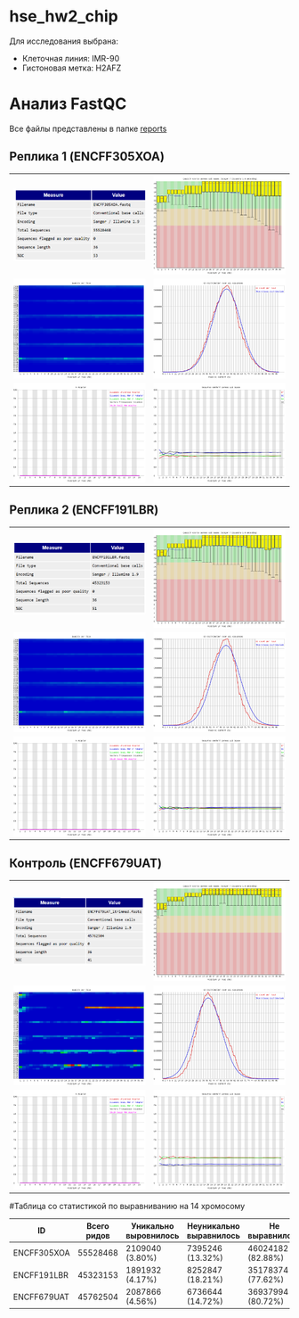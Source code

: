 # hse_hw2_chip

Для исследования выбрана:
+ Клеточная линия: IMR-90
+ Гистоновая метка: H2AFZ

# Анализ FastQC

Все файлы представлены в папке [reports](./reports)

## Реплика 1 (ENCFF305XOA)
| |  |
|-----------------------|-------------------------|
| ![alt text](./img/xoa/basic_stat.png)   |       ![alt text](./img/xoa/Per%20base%20sequence%20quality.png)     |
| ![alt text](./img/xoa/Per%20tile%20sequence%20quality.png)  |    ![alt text](./img/xoa/Per%20sequence%20GC%20content.png)      |
| ![alt text](./img/xoa/Adapter%20Content.png)   |        ![alt text](./img/xoa/Per%20base%20sequence%20content.png)     |

## Реплика 2 (ENCFF191LBR)
| |  |
|-----------------------|-------------------------|
| ![alt text](./img/lbr/basic_stat.png)   |       ![alt text](./img/lbr/Per%20base%20sequence%20quality.png)     |
| ![alt text](./img/lbr/Per%20tile%20sequence%20quality.png)  |    ![alt text](./img/lbr/Per%20sequence%20GC%20content.png)      |
| ![alt text](./img/lbr/Adapter%20Content.png)   |        ![alt text](./img/lbr/Per%20base%20sequence%20content.png)     |
## Контроль (ENCFF679UAT)
| |  |
|-----------------------|-------------------------|
| ![alt text](./img/uat/basic_stat.png)   |       ![alt text](./img/uat/Per%20base%20sequence%20quality.png)     |
| ![alt text](./img/uat/Per%20tile%20sequence%20quality.png)  |    ![alt text](./img/uat/Per%20sequence%20GC%20content.png)      |
| ![alt text](./img/uat/Adapter%20Content.png)   |        ![alt text](./img/uat/Per%20base%20sequence%20content.png)     |

#Таблица со статистикой по выравниванию на 14 хромосому


| ID | Всего ридов | Уникально выровнилось | Неуникально выравнилось | Не выравнилось |
|----|-------------|-----------------------|-------------------------|----------------|
| ENCFF305XOA   |  55528468   |  2109040 (3.80%)  |   7395246 (13.32%)  |  46024182 (82.88%)  |
| ENCFF191LBR   |  45323153   |  1891932 (4.17%)   |  8252847 (18.21%)   |   35178374 (77.62%)   |
| ENCFF679UAT   |  45762504   |  2087866 (4.56%)   |  6736644 (14.72%)   |   36937994 (80.72%)   |
